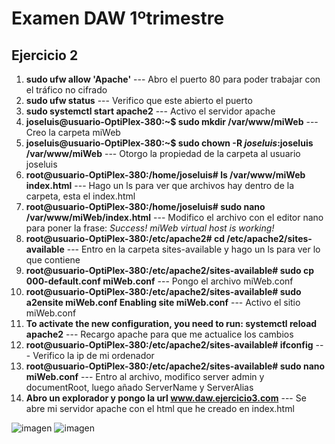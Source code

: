 # Examen DAW 1ºtrimestre
## Ejercicio 2

1. **sudo ufw allow 'Apache'** --- Abro el puerto 80 para poder trabajar con el tráfico no cifrado
2. **sudo ufw status** --- Verifico que este abierto el puerto
3. **sudo systemctl start apache2** --- Activo el servidor apache
4. **joseluis@usuario-OptiPlex-380:~$ sudo mkdir /var/www/miWeb** --- Creo la carpeta miWeb
5. **joseluis@usuario-OptiPlex-380:~$ sudo chown -R $joseluis:$joseluis /var/www/miWeb** --- Otorgo la propiedad de la carpeta al usuario joseluis
6. **root@usuario-OptiPlex-380:/home/joseluis# ls /var/www/miWeb
index.html** --- Hago un ls para ver que archivos hay dentro de la carpeta, esta el index.html
7. **root@usuario-OptiPlex-380:/home/joseluis# sudo nano /var/www/miWeb/index.html** --- Modifico el archivo con el editor nano para poner la frase: *Success! miWeb virtual host is working!*
8. **root@usuario-OptiPlex-380:/etc/apache2# cd /etc/apache2/sites-available** --- Entro en la carpeta sites-available y hago un ls para ver lo que contiene
9. **root@usuario-OptiPlex-380:/etc/apache2/sites-available# sudo cp 000-default.conf miWeb.conf** --- Pongo el archivo miWeb.conf
10. **root@usuario-OptiPlex-380:/etc/apache2/sites-available# sudo a2ensite miWeb.conf
Enabling site miWeb.conf** --- Activo el sitio miWeb.conf
11. **To activate the new configuration, you need to run:
  systemctl reload apache2** --- Recargo apache para que me actualice los cambios
12. **root@usuario-OptiPlex-380:/etc/apache2/sites-available# ifconfig** --- Verifico la ip de mi ordenador
13. **root@usuario-OptiPlex-380:/etc/apache2/sites-available# sudo nano miWeb.conf** --- Entro al archivo, modifico server admin y documentRoot, luego añado ServerName y ServerAlias
14. **Abro un explorador y pongo la url www.daw.ejercicio3.com** --- Se abre mi servidor apache con el html que he creado en index.html


![imagen](https://github.com/user-attachments/assets/9d1fee75-d881-4365-8322-088b7ccd82a0)
![imagen](https://github.com/user-attachments/assets/4e423345-7778-4cb8-b4f5-22752802ec88)






